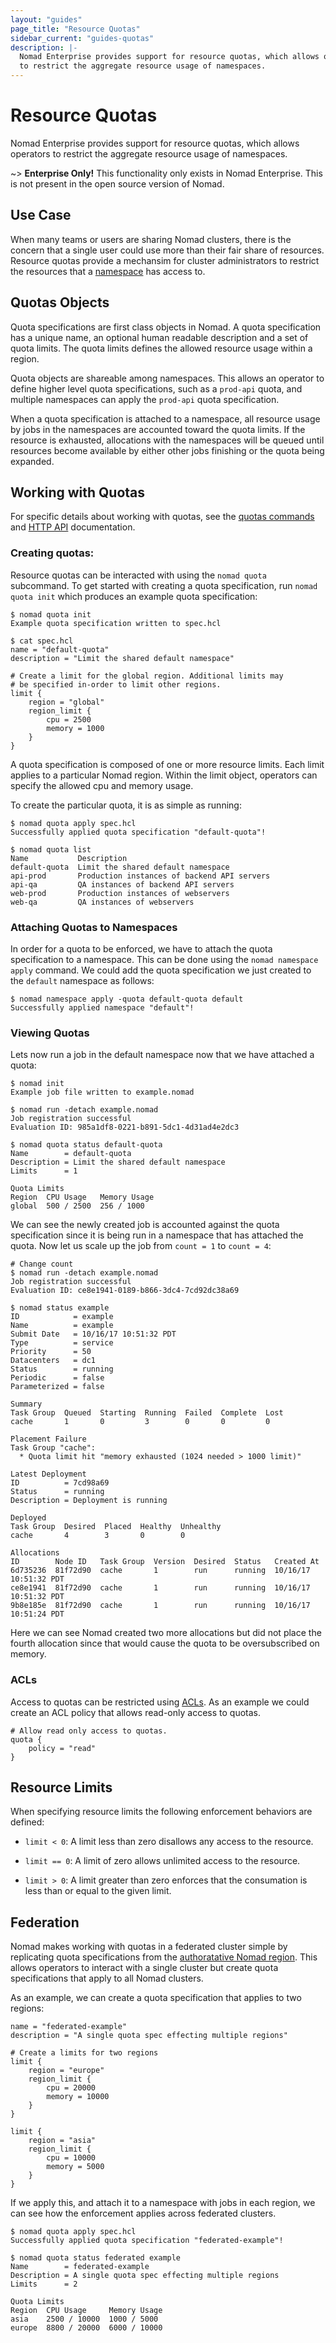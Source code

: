 ```yaml
---
layout: "guides"
page_title: "Resource Quotas"
sidebar_current: "guides-quotas"
description: |-
  Nomad Enterprise provides support for resource quotas, which allows operators
  to restrict the aggregate resource usage of namespaces.
---
```


# Resource Quotas

Nomad Enterprise provides support for resource quotas, which allows operators to
restrict the aggregate resource usage of namespaces.

~> **Enterprise Only!** This functionality only exists in Nomad Enterprise.
This is not present in the open source version of Nomad.

## Use Case

When many teams or users are sharing Nomad clusters, there is the concern that a
single user could use more than their fair share of resources. Resource quotas
provide a mechansim for cluster administrators to restrict the resources that a
[namespace](/guides/namespace.html) has access to.

## Quotas Objects

Quota specifications are first class objects in Nomad. A quota specification
has a unique name, an optional human readable description and a set of quota
limits. The quota limits defines the allowed resource usage within a region.

Quota objects are shareable among namespaces. This allows an operator to define
higher level quota specifications, such as a `prod-api` quota, and multiple
namespaces can apply the `prod-api` quota specification.

When a quota specification is attached to a namespace, all resource usage by
jobs in the namespaces are accounted toward the quota limits. If the resource is
exhausted, allocations with the namespaces will be queued until resources become
available by either other jobs finishing or the quota being expanded.

## Working with Quotas

For specific details about working with quotas, see the [quotas
commands](/docs/commands/quotas.html) and [HTTP API](/api/quotas.html)
documentation.

### Creating quotas:

Resource quotas can be interacted with using the `nomad quota` subcommand. To
get started with creating a quota specification, run `nomad quota init` which
produces an example quota specification:

```
$ nomad quota init
Example quota specification written to spec.hcl

$ cat spec.hcl
name = "default-quota"
description = "Limit the shared default namespace"

# Create a limit for the global region. Additional limits may
# be specified in-order to limit other regions.
limit {
    region = "global"
    region_limit {
        cpu = 2500
        memory = 1000
    }
}
```

A quota specification is composed of one or more resource limits. Each limit
applies to a particular Nomad region. Within the limit object, operators can
specify the allowed cpu and memory usage.

To create the particular quota, it is as simple as running:

```
$ nomad quota apply spec.hcl
Successfully applied quota specification "default-quota"!

$ nomad quota list
Name           Description
default-quota  Limit the shared default namespace
api-prod       Production instances of backend API servers
api-qa         QA instances of backend API servers
web-prod       Production instances of webservers
web-qa         QA instances of webservers
```

### Attaching Quotas to Namespaces

In order for a quota to be enforced, we have to attach the quota specification
to a namespace. This can be done using the `nomad namespace apply` command.
We could add the quota specification we just created to the `default` namespace
as follows:

```
$ nomad namespace apply -quota default-quota default
Successfully applied namespace "default"!
```

### Viewing Quotas

Lets now run a job in the default namespace now that we have attached a quota:

```
$ nomad init
Example job file written to example.nomad

$ nomad run -detach example.nomad
Job registration successful
Evaluation ID: 985a1df8-0221-b891-5dc1-4d31ad4e2dc3

$ nomad quota status default-quota
Name        = default-quota
Description = Limit the shared default namespace
Limits      = 1

Quota Limits
Region  CPU Usage   Memory Usage
global  500 / 2500  256 / 1000
```

We can see the newly created job is accounted against the quota specification
since it is being run in a namespace that has attached the quota. Now let us
scale up the job from `count = 1` to `count = 4`:

```
# Change count
$ nomad run -detach example.nomad
Job registration successful
Evaluation ID: ce8e1941-0189-b866-3dc4-7cd92dc38a69

$ nomad status example
ID            = example
Name          = example
Submit Date   = 10/16/17 10:51:32 PDT
Type          = service
Priority      = 50
Datacenters   = dc1
Status        = running
Periodic      = false
Parameterized = false

Summary
Task Group  Queued  Starting  Running  Failed  Complete  Lost
cache       1       0         3        0       0         0

Placement Failure
Task Group "cache":
  * Quota limit hit "memory exhausted (1024 needed > 1000 limit)"

Latest Deployment
ID          = 7cd98a69
Status      = running
Description = Deployment is running

Deployed
Task Group  Desired  Placed  Healthy  Unhealthy
cache       4        3       0        0

Allocations
ID        Node ID   Task Group  Version  Desired  Status   Created At
6d735236  81f72d90  cache       1        run      running  10/16/17 10:51:32 PDT
ce8e1941  81f72d90  cache       1        run      running  10/16/17 10:51:32 PDT
9b8e185e  81f72d90  cache       1        run      running  10/16/17 10:51:24 PDT
```

Here we can see Nomad created two more allocations but did not place the fourth
allocation since that would cause the quota to be oversubscribed on memory.

### ACLs

Access to quotas can be restricted using [ACLs](/guides/acl.html). As an
example we could create an ACL policy that allows read-only access to quotas.

```
# Allow read only access to quotas.
quota {
    policy = "read"
}
```

## Resource Limits

When specifying resource limits the following enforcement behaviors are defined:

* `limit < 0`: A limit less than zero disallows any access to the resource.

* `limit == 0`: A limit of zero allows unlimited access to the resource.

* `limit > 0`: A limit greater than zero enforces that the consumation is less
  than or equal to the given limit.

## Federation

Nomad makes working with quotas in a federated cluster simple by replicating
quota specifications from the [authoratative Nomad
region](/docs/agent/configuration/server.html#authoritative_region). This allows
operators to interact with a single cluster but create quota specifications that
apply to all Nomad clusters.

As an example, we can create a quota specification that applies to two regions:

```
name = "federated-example"
description = "A single quota spec effecting multiple regions"

# Create a limits for two regions
limit {
    region = "europe"
    region_limit {
        cpu = 20000
        memory = 10000
    }
}

limit {
    region = "asia"
    region_limit {
        cpu = 10000
        memory = 5000
    }
}
```

If we apply this, and attach it to a namespace with jobs in each region, we can
see how the enforcement applies across federated clusters.

```
$ nomad quota apply spec.hcl
Successfully applied quota specification "federated-example"!

$ nomad quota status federated example
Name        = federated-example
Description = A single quota spec effecting multiple regions
Limits      = 2

Quota Limits
Region  CPU Usage     Memory Usage
asia    2500 / 10000  1000 / 5000
europe  8800 / 20000  6000 / 10000
```
